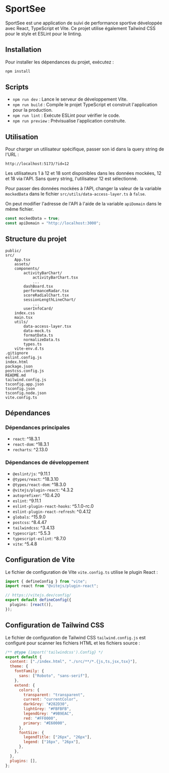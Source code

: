 # SportSee

SportSee est une application de suivi de performance sportive développée avec React, TypeScript et Vite. Ce projet utilise également Tailwind CSS pour le style et ESLint pour le linting.

## Installation

Pour installer les dépendances du projet, exécutez :

```sh
npm install
```

## Scripts

- `npm run dev` : Lance le serveur de développement Vite.
- `npm run build` : Compile le projet TypeScript et construit l'application pour la production.
- `npm run lint` : Exécute ESLint pour vérifier le code.
- `npm run preview` : Prévisualise l'application construite.

## Utilisation

Pour charger un utilisateur spécifique, passer son id dans la query string de l'URL :

```
http://localhost:5173/?id=12
```

Les utilisateurs 1 à 12 et 18 sont disponibles dans les données mockées, 12 et 18 via l'API. Sans query string, l'utilisateur 12 est sélectionné.

Pour passer des données mockées à l'API, changer la valeur de la variable `mockedData` dans le fichier `src/utils/data-access-layer.ts` à `false`.

On peut modifier l'adresse de l'API à l'aide de la variable `apiDomain` dans le même fichier.

```ts
const mockedData = true;
const apiDomain = "http://localhost:3000";
```

## Structure du projet

```
public/
src/
    App.tsx
    assets/
    components/
        activityBarChart/
            activityBarChart.tsx
            ...
        dashBoard.tsx
        performanceRadar.tsx
        scoreRadialChart.tsx
        sessionLengthLineChart/
            ...
        userInfoCard/
    index.css
    main.tsx
    utils/
        data-access-layer.tsx
        data-mock.ts
        formatData.ts
        normalizeData.ts
        types.ts
    vite-env.d.ts
.gitignore
eslint.config.js
index.html
package.json
postcss.config.js
README.md
tailwind.config.js
tsconfig.app.json
tsconfig.json
tsconfig.node.json
vite.config.ts
```

## Dépendances

### Dépendances principales

- `react`: ^18.3.1
- `react-dom`: ^18.3.1
- `recharts`: ^2.13.0

### Dépendances de développement

- `@eslint/js`: ^9.11.1
- `@types/react`: ^18.3.10
- `@types/react-dom`: ^18.3.0
- `@vitejs/plugin-react`: ^4.3.2
- `autoprefixer`: ^10.4.20
- `eslint`: ^9.11.1
- `eslint-plugin-react-hooks`: ^5.1.0-rc.0
- `eslint-plugin-react-refresh`: ^0.4.12
- `globals`: ^15.9.0
- `postcss`: ^8.4.47
- `tailwindcss`: ^3.4.13
- `typescript`: ^5.5.3
- `typescript-eslint`: ^8.7.0
- `vite`: ^5.4.8

## Configuration de Vite

Le fichier de configuration de Vite `vite.config.ts` utilise le plugin React :

```ts
import { defineConfig } from "vite";
import react from "@vitejs/plugin-react";

// https://vitejs.dev/config/
export default defineConfig({
  plugins: [react()],
});
```

## Configuration de Tailwind CSS

Le fichier de configuration de Tailwind CSS `tailwind.config.js` est configuré pour scanner les fichiers HTML et les fichiers source :

```js
/** @type {import('tailwindcss').Config} */
export default {
  content: ["./index.html", "./src/**/*.{js,ts,jsx,tsx}"],
  theme: {
    fontFamily: {
      sans: ["Roboto", "sans-serif"],
    },
    extend: {
      colors: {
        transparent: "transparent",
        current: "currentColor",
        darkGrey: "#282D30",
        lightGrey: "#FBFBFB",
        legendGrey: "#9B9EAC",
        red: "#FF0000",
        primary: "#E60000",
      },
      fontSize: {
        legendTitle: ["26px", "26px"],
        legend: ["16px", "26px"],
      },
    },
  },
  plugins: [],
};
```
